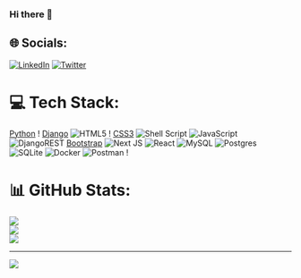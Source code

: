### Hi there 👋 

<!--
**clicly/clicly** is a ✨ _special_ ✨ repository because its `README.md` (this file) appears on your GitHub profile.

Here are some ideas to get you started:

- 🔭 I’m currently working on ...
- 🌱 I’m currently learning ...
- 👯 I’m looking to collaborate on ...
- 🤔 I’m looking for help with ...
- 💬 Ask me about ...
- 📫 How to reach me: ...
- 😄 Pronouns: ...
- ⚡ Fun fact: ...
-->

## 🌐 Socials:
[![LinkedIn](https://img.shields.io/badge/LinkedIn-%230077B5.svg?logo=linkedin&logoColor=white)](https://linkedin.com/in/clicly) [![Twitter](https://img.shields.io/badge/Twitter-%231DA1F2.svg?logo=Twitter&logoColor=white)](https://twitter.com/CapetillLily) 

# 💻 Tech Stack:
[Python](https://img.shields.io/badge/python-3670A0?style=for-the-badge&logo=python&logoColor=ffdd54) ! [Django](https://img.shields.io/badge/django-%23092E20.svg?style=for-the-badge&logo=django&logoColor=white) ![HTML5](https://img.shields.io/badge/html5-%23E34F26.svg?style=for-the-badge&logo=html5&logoColor=white) ! [CSS3](https://img.shields.io/badge/css3-%231572B6.svg?style=for-the-badge&logo=css3&logoColor=white) ![Shell Script](https://img.shields.io/badge/shell_script-%23121011.svg?style=for-the-badge&logo=gnu-bash&logoColor=white) ![JavaScript](https://img.shields.io/badge/javascript-%23323330.svg?style=for-the-badge&logo=javascript&logoColor=%23F7DF1E) ![DjangoREST](https://img.shields.io/badge/DJANGO-REST-ff1709?style=for-the-badge&logo=django&logoColor=white&color=ff1709&labelColor=gray) [Bootstrap](https://img.shields.io/badge/bootstrap-%23563D7C.svg?style=for-the-badge&logo=bootstrap&logoColor=white) ![Next JS](https://img.shields.io/badge/Next-black?style=for-the-badge&logo=next.js&logoColor=white) ![React](https://img.shields.io/badge/react-%2320232a.svg?style=for-the-badge&logo=react&logoColor=%2361DAFB) ![MySQL](https://img.shields.io/badge/mysql-%2300f.svg?style=for-the-badge&logo=mysql&logoColor=white) ![Postgres](https://img.shields.io/badge/postgres-%23316192.svg?style=for-the-badge&logo=postgresql&logoColor=white) ![SQLite](https://img.shields.io/badge/sqlite-%2307405e.svg?style=for-the-badge&logo=sqlite&logoColor=white) ![Docker](https://img.shields.io/badge/docker-%230db7ed.svg?style=for-the-badge&logo=docker&logoColor=white) ![Postman](https://img.shields.io/badge/Postman-FF6C37?style=for-the-badge&logo=postman&logoColor=white) !
# 📊 GitHub Stats:
![](https://github-readme-stats.vercel.app/api?username=clicly&theme=nightowl&hide_border=true&include_all_commits=true&count_private=true)<br/>
![](https://github-readme-streak-stats.herokuapp.com/?user=clicly&theme=nightowl&hide_border=true)<br/>
![](https://github-readme-stats.vercel.app/api/top-langs/?username=clicly&theme=nightowl&hide_border=true&include_all_commits=true&count_private=true&layout=compact)

---
[![](https://visitcount.itsvg.in/api?id=clicly&icon=2&color=9)](https://visitcount.itsvg.in)

<!-- Proudly created with GPRM ( https://gprm.itsvg.in ) -->
